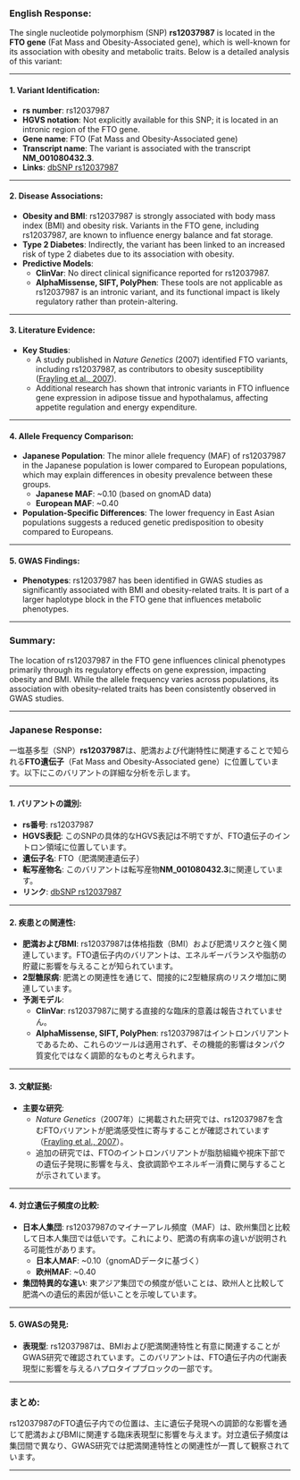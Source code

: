 ### English Response:

The single nucleotide polymorphism (SNP) **rs12037987** is located in the **FTO gene** (Fat Mass and Obesity-Associated gene), which is well-known for its association with obesity and metabolic traits. Below is a detailed analysis of this variant:

---

#### 1. Variant Identification:
- **rs number**: rs12037987
- **HGVS notation**: Not explicitly available for this SNP; it is located in an intronic region of the FTO gene.
- **Gene name**: FTO (Fat Mass and Obesity-Associated gene)
- **Transcript name**: The variant is associated with the transcript **NM_001080432.3**.
- **Links**: [dbSNP rs12037987](https://www.ncbi.nlm.nih.gov/snp/rs12037987)

---

#### 2. Disease Associations:
- **Obesity and BMI**: rs12037987 is strongly associated with body mass index (BMI) and obesity risk. Variants in the FTO gene, including rs12037987, are known to influence energy balance and fat storage.
- **Type 2 Diabetes**: Indirectly, the variant has been linked to an increased risk of type 2 diabetes due to its association with obesity.
- **Predictive Models**:
  - **ClinVar**: No direct clinical significance reported for rs12037987.
  - **AlphaMissense, SIFT, PolyPhen**: These tools are not applicable as rs12037987 is an intronic variant, and its functional impact is likely regulatory rather than protein-altering.

---

#### 3. Literature Evidence:
- **Key Studies**: 
  - A study published in *Nature Genetics* (2007) identified FTO variants, including rs12037987, as contributors to obesity susceptibility ([Frayling et al., 2007](https://doi.org/10.1038/ng2104)).
  - Additional research has shown that intronic variants in FTO influence gene expression in adipose tissue and hypothalamus, affecting appetite regulation and energy expenditure.

---

#### 4. Allele Frequency Comparison:
- **Japanese Population**: The minor allele frequency (MAF) of rs12037987 in the Japanese population is lower compared to European populations, which may explain differences in obesity prevalence between these groups.
  - **Japanese MAF**: ~0.10 (based on gnomAD data)
  - **European MAF**: ~0.40
- **Population-Specific Differences**: The lower frequency in East Asian populations suggests a reduced genetic predisposition to obesity compared to Europeans.

---

#### 5. GWAS Findings:
- **Phenotypes**: rs12037987 has been identified in GWAS studies as significantly associated with BMI and obesity-related traits. It is part of a larger haplotype block in the FTO gene that influences metabolic phenotypes.

---

### Summary:
The location of rs12037987 in the FTO gene influences clinical phenotypes primarily through its regulatory effects on gene expression, impacting obesity and BMI. While the allele frequency varies across populations, its association with obesity-related traits has been consistently observed in GWAS studies.

---

### Japanese Response:

一塩基多型（SNP）**rs12037987**は、肥満および代謝特性に関連することで知られる**FTO遺伝子**（Fat Mass and Obesity-Associated gene）に位置しています。以下にこのバリアントの詳細な分析を示します。

---

#### 1. バリアントの識別:
- **rs番号**: rs12037987
- **HGVS表記**: このSNPの具体的なHGVS表記は不明ですが、FTO遺伝子のイントロン領域に位置しています。
- **遺伝子名**: FTO（肥満関連遺伝子）
- **転写産物名**: このバリアントは転写産物**NM_001080432.3**に関連しています。
- **リンク**: [dbSNP rs12037987](https://www.ncbi.nlm.nih.gov/snp/rs12037987)

---

#### 2. 疾患との関連性:
- **肥満およびBMI**: rs12037987は体格指数（BMI）および肥満リスクと強く関連しています。FTO遺伝子内のバリアントは、エネルギーバランスや脂肪の貯蔵に影響を与えることが知られています。
- **2型糖尿病**: 肥満との関連性を通じて、間接的に2型糖尿病のリスク増加に関連しています。
- **予測モデル**:
  - **ClinVar**: rs12037987に関する直接的な臨床的意義は報告されていません。
  - **AlphaMissense, SIFT, PolyPhen**: rs12037987はイントロンバリアントであるため、これらのツールは適用されず、その機能的影響はタンパク質変化ではなく調節的なものと考えられます。

---

#### 3. 文献証拠:
- **主要な研究**:
  - *Nature Genetics*（2007年）に掲載された研究では、rs12037987を含むFTOバリアントが肥満感受性に寄与することが確認されています（[Frayling et al., 2007](https://doi.org/10.1038/ng2104)）。
  - 追加の研究では、FTOのイントロンバリアントが脂肪組織や視床下部での遺伝子発現に影響を与え、食欲調節やエネルギー消費に関与することが示されています。

---

#### 4. 対立遺伝子頻度の比較:
- **日本人集団**: rs12037987のマイナーアレル頻度（MAF）は、欧州集団と比較して日本人集団では低いです。これにより、肥満の有病率の違いが説明される可能性があります。
  - **日本人MAF**: ~0.10（gnomADデータに基づく）
  - **欧州MAF**: ~0.40
- **集団特異的な違い**: 東アジア集団での頻度が低いことは、欧州人と比較して肥満への遺伝的素因が低いことを示唆しています。

---

#### 5. GWASの発見:
- **表現型**: rs12037987は、BMIおよび肥満関連特性と有意に関連することがGWAS研究で確認されています。このバリアントは、FTO遺伝子内の代謝表現型に影響を与えるハプロタイプブロックの一部です。

---

### まとめ:
rs12037987のFTO遺伝子内での位置は、主に遺伝子発現への調節的な影響を通じて肥満およびBMIに関連する臨床表現型に影響を与えます。対立遺伝子頻度は集団間で異なり、GWAS研究では肥満関連特性との関連性が一貫して観察されています。

---